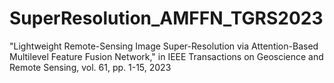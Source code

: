 # SuperResolution_AMFFN_TGRS2023
"Lightweight Remote-Sensing Image Super-Resolution via Attention-Based Multilevel Feature Fusion Network," in IEEE Transactions on Geoscience and Remote Sensing, vol. 61, pp. 1-15, 2023
